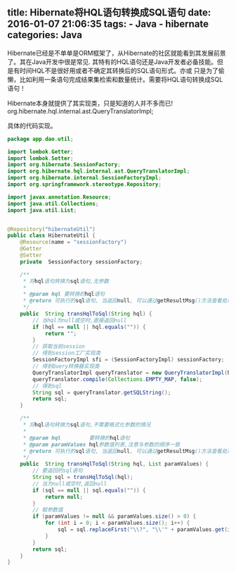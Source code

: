 title: Hibernate将HQL语句转换成SQL语句
date: 2016-01-07 21:06:35
tags:
    - Java
    - hibernate
categories: Java
---
Hibernate已经是不单单是ORM框架了，从Hibernate的社区就能看到其发展前景了。其在Java开发中很是常见.
其特有的HQL语句还是Java开发者必备技能。但是有时间HQL不是很好用或者不确定其转换后的SQL语句形式。亦或
只是为了偷懒，比如利用一条语句完成结果集检索和数量统计。需要将HQL语句转换成SQL语句！

Hibernate本身就提供了其实现类，只是知道的人并不多而已!
org.hibernate.hql.internal.ast.QueryTranslatorImpl;

具体的代码实现。
```java
package app.dao.util;

import lombok.Getter;
import lombok.Setter;
import org.hibernate.SessionFactory;
import org.hibernate.hql.internal.ast.QueryTranslatorImpl;
import org.hibernate.internal.SessionFactoryImpl;
import org.springframework.stereotype.Repository;

import javax.annotation.Resource;
import java.util.Collections;
import java.util.List;


@Repository("hibernateUtil")
public class HibernateUtil {
    @Resource(name = "sessionFactory")
    @Getter
    @Setter
    private  SessionFactory sessionFactory;

    /**
     * 将hql语句转换为sql语句,无参数
     *
     * @param hql 要转换的hql语句
     * @return 可执行的sql语句, 当返回null, 可以通过getResultMsg()方法查看处理结果信息
     */
    public  String transHqlToSql(String hql) {
        // 当hql为null或空时,直接返回null
        if (hql == null || hql.equals("")) {
            return "";
        }
        // 获取当前session
        // 得到session工厂实现类
        SessionFactoryImpl sfi = (SessionFactoryImpl) sessionFactory;
        // 得到Query转换器实现类
        QueryTranslatorImpl queryTranslator = new QueryTranslatorImpl(hql, hql, Collections.EMPTY_MAP, sfi);
        queryTranslator.compile(Collections.EMPTY_MAP, false);
        // 得到sql
        String sql = queryTranslator.getSQLString();
        return sql;
    }

    /**
     * 将hql语句转换为sql语句,不需要格式化参数的情况
     *
     * @param hql         要转换的hql语句
     * @param paramValues hql参数值列表,注意与参数的顺序一致
     * @return 可执行的sql语句, 当返回null, 可以通过getResultMsg()方法查看处理结果信息
     */
    public  String transHqlToSql(String hql, List paramValues) {
        // 要返回的sql语句
        String sql = transHqlToSql(hql);
        // 当为null或空时,返回null
        if (sql == null || sql.equals("")) {
            return null;
        }
        // 赋参数值
        if (paramValues != null && paramValues.size() > 0) {
            for (int i = 0; i < paramValues.size(); i++) {
                sql = sql.replaceFirst("\\?", "\\'" + paramValues.get(i).toString() + "\\'");
            }
        }
        return sql;
    }
}

```
